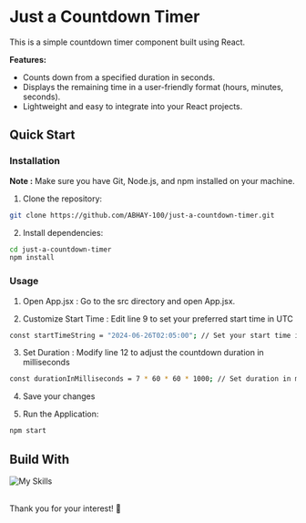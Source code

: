 # Just a Countdown Timer

This is a simple countdown timer component built using React. 

**Features:**

* Counts down from a specified duration in seconds.
* Displays the remaining time in a user-friendly format (hours, minutes, seconds).
* Lightweight and easy to integrate into your React projects.

## Quick Start

### Installation
**Note :** Make sure you have Git, Node.js, and npm installed on your machine.

1. Clone the repository:

```bash
git clone https://github.com/ABHAY-100/just-a-countdown-timer.git
```

2. Install dependencies:
```bash
cd just-a-countdown-timer
npm install
```

### Usage

1. Open App.jsx : Go to the src directory and open App.jsx.
   
2. Customize Start Time : Edit line 9 to set your preferred start time in UTC
``` bash
const startTimeString = "2024-06-26T02:05:00"; // Set your start time in UTC
```

3. Set Duration : Modify line 12 to adjust the countdown duration in milliseconds
```bash
const durationInMilliseconds = 7 * 60 * 60 * 1000; // Set duration in milliseconds
```

4. Save your changes

5. Run the Application:
```bash
npm start
```

## Build With
![My Skills](https://skillicons.dev/icons?i=js,html,css,react)

<br/>
Thank you for your interest! 🤝
